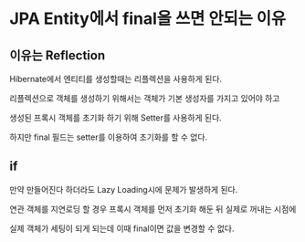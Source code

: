 # JPA Entity에서 final을 쓰면 안되는 이유

## 이유는 Reflection

Hibernate에서 엔티티를 생성할때는 리플렉션을 사용하게 된다.

리플렉션으로 객체를 생성하기 위해서는 객체가 기본 생성자를 가지고 있어야 하고

생성된 프록시 객체를 초기화 하기 위해 Setter를 사용하게 된다.

하지만 final 필드는 setter를 이용하여 초기화를 할 수 없다.



## if

만약 만들어진다 하더라도 Lazy Loading시에 문제가 발생하게 된다.

연관 객체를 지연로딩 할 경우 프록시 객체를 먼저 초기화 해둔  뒤 실제로 꺼내는 시점에

실제 객체가 세팅이 되게 되는데 이때 final이면 값을 변경할 수 없다.



